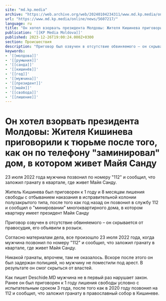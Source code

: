 ```yaml
---
site: "md.kp.media"
archive: "https://web.archive.org/web/20240104234311/www.md.kp.media/online/news/5607217/"
url: "https://www.md.kp.media/online/news/5607217/"
language: ru
title: "Он хотел взорвать президента Молдовы: Жителя Кишинева приговорили к тюрьме после того, как он по телефону \"заминировал\" дом, в котором живет Майя Санду"
publication: '[[KP Media Moldova]]'
published: 2023-12-26T19:00:24.000Z+0300
section: Происшествия
description: "Приговор был озвучен в отсутствие обвиняемого – он скрывается от правосудия, его объявили в розыск"
keywords:
- '[[молдова]]'
- '[[румыния]]'
- '[[санда]]'
- '[[кишинёв]]'
- '[[год]]'
- '[[мужчина]]'
- '[[президент]]'
- '[[майя]]'
- '[[свобода]]'
- '[[лишение]]'
---
```


# Он хотел взорвать президента Молдовы: Жителя Кишинева приговорили к тюрьме после того, как он по телефону "заминировал" дом, в котором живет Майя Санду

23 июля 2022 года мужчина позвонил по номеру "112" и сообщил, что заложил гранату в квартале, где живет Майя Санду.

Житель Кишинева был приговорен к 1 году и 8 месяцам лишения свободы с отбыванием наказания в исправительной колонии полузакрытого типа, после того как год назад он позвонил в службу 112 и сообщил о "минировании" многоквартирного дома, в котором квартиру имеет президент Майя Санду

Приговор озвучен в отсутствие обвиняемого – он скрывается от правосудия, его объявили в розыск.

Согласно материалам дела, все произошло 23 июля 2022 года, когда мужчина позвонил по номеру "112" и сообщил, что заложил гранату в квартале, где живет Майя Санду.

Никакой гранаты, впрочем, там не оказалось. Вскоре после этого он был задержан полицией, но мужчину не поместили под арест. В результате он смог скрыться от властей.

Как пишет Deschide.MD мужчина не в первый раз нарушает закон. Ранее он был приговорен к 1 году лишения свободы условно с испытательным сроком 3 года, после того как в 2020 году позвонил на 112 и сообщил, что заложил гранату в православный собор в Кишиневе.